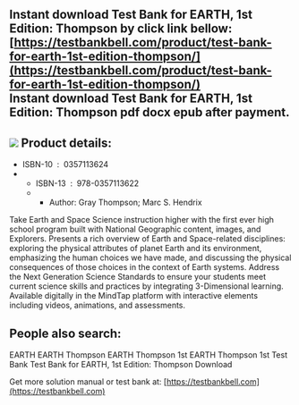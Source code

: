 Instant download **Test Bank for EARTH, 1st Edition: Thompson** by click link bellow:  
[https://testbankbell.com/product/test-bank-for-earth-1st-edition-thompson/](https://testbankbell.com/product/test-bank-for-earth-1st-edition-thompson/)  
**Instant download Test Bank for EARTH, 1st Edition: Thompson pdf docx epub after payment.**
--------------------------------------------------------------------------------------------


![](https://testbankbell.com/wp-content/uploads/2023/05/earth-thompson-1st-tb.jpg)
**Product details:**
--------------------


* ISBN-10 ‏ : ‎ 0357113624
* * ISBN-13 ‏ : ‎ 978-0357113622
  * * Author: Gray Thompson; Marc S. Hendrix
   
Take Earth and Space Science instruction higher with the first ever high school program built with National Geographic content, images, and Explorers. Presents a rich overview of Earth and Space-related disciplines: exploring the physical attributes of planet Earth and its environment, emphasizing the human choices we have made, and discussing the physical consequences of those choices in the context of Earth systems. Address the Next Generation Science Standards to ensure your students meet current science skills and practices by integrating 3-Dimensional learning. Available digitally in the MindTap platform with interactive elements including videos, animations, and assessments.



**People also search:**
-----------------------


EARTH
EARTH Thompson
EARTH Thompson 1st
EARTH Thompson 1st Test Bank
Test Bank for EARTH, 1st Edition: Thompson Download

   Get more solution manual or test bank at: [https://testbankbell.com](https://testbankbell.com)
